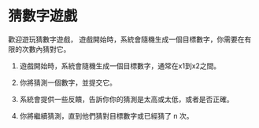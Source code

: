 # 猜數字遊戲
 歡迎遊玩猜數字遊戲， 遊戲開始時，系統會隨機生成一個目標數字，你需要在有限的次數內猜對它。

 1. 遊戲開始時，系統會隨機生成一個目標數字，通常在x1到x2之間。

 2. 你將猜測一個數字，並提交它。

 3. 系統會提供一些反饋，告訴你你的猜測是太高或太低，或者是否正確。

 4. 你將繼續猜測，直到他們猜對目標數字或已經猜了 n 次。


